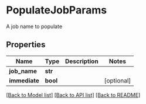 # PopulateJobParams

A job name to populate
## Properties
Name | Type | Description | Notes
------------ | ------------- | ------------- | -------------
**job_name** | **str** |  | 
**immediate** | **bool** |  | [optional] 

[[Back to Model list]](../README.md#documentation-for-models) [[Back to API list]](../README.md#documentation-for-api-endpoints) [[Back to README]](../README.md)


